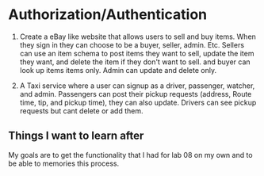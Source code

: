 # Authorization/Authentication

1. Create a eBay like website that allows users to sell and buy items. When they sign in they can choose to be a buyer, seller, admin. Etc. Sellers can use an item schema to post items they want to sell, update the item they want, and delete the item if they don't want to sell. and buyer can look up items items only. Admin can update and delete only.

2. A Taxi service where a user can signup as a driver, passenger, watcher, and admin. Passengers can post their pickup requests (address, Route time, tip, and pickup time), they can also update. Drivers can see  pickup requests but cant delete or add them.

## Things I want to learn after

My goals are to get the functionality that I had for lab 08 on my own and to be able to memories this process.
